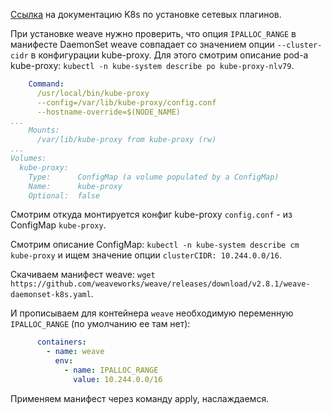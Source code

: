 [Ссылка](https://kubernetes.io/docs/concepts/cluster-administration/addons/) на документацию K8s по установке сетевых плагинов.

При установке weave нужно проверить, что опция `IPALLOC_RANGE` в манифесте DaemonSet weave совпадает со значением опции `--cluster-cidr` в конфигурации kube-proxy. Для этого смотрим описание pod-а kube-proxy: `kubectl -n kube-system describe po kube-proxy-nlv79`.

```yaml
    Command:
      /usr/local/bin/kube-proxy
      --config=/var/lib/kube-proxy/config.conf
      --hostname-override=$(NODE_NAME)
...
    Mounts:
      /var/lib/kube-proxy from kube-proxy (rw)
...
Volumes:
  kube-proxy:
    Type:      ConfigMap (a volume populated by a ConfigMap)
    Name:      kube-proxy
    Optional:  false
```

Смотрим откуда монтируется конфиг kube-proxy `config.conf` - из ConfigMap `kube-proxy`.

Смотрим описание ConfigMap: `kubectl -n kube-system describe cm kube-proxy` и ищем значение опции `clusterCIDR: 10.244.0.0/16`.

Скачиваем манифест weave: `wget https://github.com/weaveworks/weave/releases/download/v2.8.1/weave-daemonset-k8s.yaml`.

И прописываем для контейнера `weave` необходимую переменную `IPALLOC_RANGE` (по умолчанию ее там нет):

```yaml
      containers:
        - name: weave
          env:
            - name: IPALLOC_RANGE
              value: 10.244.0.0/16
```

Применяем манифест через команду apply, наслаждаемся.